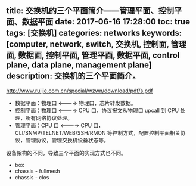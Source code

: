 title: 交换机的三个平面简介——管理平面、控制平面、数据平面
date: 2017-06-16 17:28:00
toc: true
tags: [交换机]
categories: networks
keywords: [computer, network, switch, 交换机, 控制面, 管理面, 数据面, 控制平面, 管理平面, 数据平面, control plane, data plane, management plane]
description: 交换机的三个平面简介。
---

http://www.ruijie.com.cn/special/wzwn/download/pdf/s.pdf

* 数据平面：物理口 <----> 物理口，芯片转发数据。
* 控制平面：物理口 <----> CPU 口，协议报文从物理口 upcall 到 CPU 处理，所有网络协议处理。
* 管理平面：CPU 口 <----> CPU 口，CLI/SNMP/TELNET/WEB/SSH/RMON 等控制方式，配置控制平面相关协议，管理协议，管理交换机设备状态等。

设备架构的不同，导致三个平面的实现方式也不同。

* box
* chassis - fullmesh
* chassis - clos
